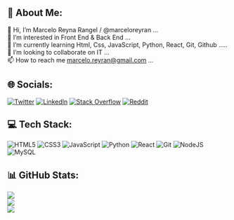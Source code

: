 ## 💫 About Me:

👋 Hi, I’m Marcelo Reyna Rangel / @marceloreyran ...<br>👀 I’m interested in Front End & Back End ...<br>🌱 I’m currently learning Html, Css, JavaScript, Python, React, Git, Github .....<br>🔭 I’m looking to collaborate on IT ...<br>📫 How to reach me marcelo.reyran@gmail.com ...<br>


## 🌐 Socials:
[![Twitter](https://img.shields.io/badge/Twitter-%231DA1F2.svg?logo=Twitter&logoColor=white)](https://twitter.com/@_MarceloRR) 
[![LinkedIn](https://img.shields.io/badge/LinkedIn-%230077B5.svg?logo=linkedin&logoColor=white)](https://linkedin.com/in/marcelo-reyna-rangel-83b813216/) 
[![Stack Overflow](https://img.shields.io/badge/-Stackoverflow-FE7A16?logo=stack-overflow&logoColor=white)](https://stackoverflow.com/users/marcelo-reyna-rangel) 
[![Reddit](https://img.shields.io/badge/Reddit-%23FF4500.svg?logo=Reddit&logoColor=white)](https://reddit.com/user/marceloreyran) 


## 💻 Tech Stack:
![HTML5](https://img.shields.io/badge/html5-%23E34F26.svg?style=for-the-badge&logo=html5&logoColor=white)
![CSS3](https://img.shields.io/badge/css3-%231572B6.svg?style=for-the-badge&logo=css3&logoColor=white) 
![JavaScript](https://img.shields.io/badge/javascript-%23323330.svg?style=for-the-badge&logo=javascript&logoColor=%23F7DF1E) ![Python](https://img.shields.io/badge/python-3670A0?style=for-the-badge&logo=python&logoColor=ffdd54)
![React](https://img.shields.io/badge/react-%2320232a.svg?style=for-the-badge&logo=react&logoColor=%2361DAFB)
![Git](https://img.shields.io/badge/git%20-%23F05033.svg?&style=for-the-badge&logo=git&logoColor=white")
![NodeJS](https://img.shields.io/badge/node.js-6DA55F?style=for-the-badge&logo=node.js&logoColor=white) 
![MySQL](https://img.shields.io/badge/mysql-%2300f.svg?style=for-the-badge&logo=mysql&logoColor=white) 


## 📊 GitHub Stats:
![](https://github-readme-stats.vercel.app/api?username=marceloreyran&theme=vue-dark&hide_border=false&include_all_commits=true&count_private=false)<br/>
![](https://github-readme-streak-stats.herokuapp.com/?user=marceloreyran&theme=vue-dark&hide_border=false)<br/>
![](https://github-readme-stats.vercel.app/api/top-langs/?username=marceloreyran&theme=vue-dark&hide_border=false&include_all_commits=true&count_private=false&layout=compact)

